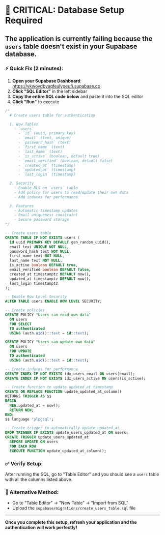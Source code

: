 # 🚨 CRITICAL: Database Setup Required

## The application is currently failing because the `users` table doesn't exist in your Supabase database.

### ⚡ Quick Fix (2 minutes):

1. **Open your Supabase Dashboard**: https://vkwovdbyaqfeulypeufi.supabase.co
2. **Click "SQL Editor"** in the left sidebar
3. **Copy the entire SQL code below** and paste it into the SQL editor
4. **Click "Run"** to execute

```sql
/*
  # Create users table for authentication

  1. New Tables
    - `users`
      - `id` (uuid, primary key)
      - `email` (text, unique)
      - `password_hash` (text)
      - `first_name` (text)
      - `last_name` (text)
      - `is_active` (boolean, default true)
      - `email_verified` (boolean, default false)
      - `created_at` (timestamp)
      - `updated_at` (timestamp)
      - `last_login` (timestamp)

  2. Security
    - Enable RLS on `users` table
    - Add policy for users to read/update their own data
    - Add indexes for performance

  3. Features
    - Automatic timestamp updates
    - Email uniqueness constraint
    - Secure password storage
*/

-- Create users table
CREATE TABLE IF NOT EXISTS users (
  id uuid PRIMARY KEY DEFAULT gen_random_uuid(),
  email text UNIQUE NOT NULL,
  password_hash text NOT NULL,
  first_name text NOT NULL,
  last_name text NOT NULL,
  is_active boolean DEFAULT true,
  email_verified boolean DEFAULT false,
  created_at timestamptz DEFAULT now(),
  updated_at timestamptz DEFAULT now(),
  last_login timestamptz
);

-- Enable Row Level Security
ALTER TABLE users ENABLE ROW LEVEL SECURITY;

-- Create policies
CREATE POLICY "Users can read own data"
  ON users
  FOR SELECT
  TO authenticated
  USING (auth.uid()::text = id::text);

CREATE POLICY "Users can update own data"
  ON users
  FOR UPDATE
  TO authenticated
  USING (auth.uid()::text = id::text);

-- Create indexes for performance
CREATE INDEX IF NOT EXISTS idx_users_email ON users(email);
CREATE INDEX IF NOT EXISTS idx_users_active ON users(is_active);

-- Create function to update updated_at timestamp
CREATE OR REPLACE FUNCTION update_updated_at_column()
RETURNS TRIGGER AS $$
BEGIN
  NEW.updated_at = now();
  RETURN NEW;
END;
$$ language 'plpgsql';

-- Create trigger to automatically update updated_at
DROP TRIGGER IF EXISTS update_users_updated_at ON users;
CREATE TRIGGER update_users_updated_at
  BEFORE UPDATE ON users
  FOR EACH ROW
  EXECUTE FUNCTION update_updated_at_column();
```

### ✅ Verify Setup:
After running the SQL, go to "Table Editor" and you should see a `users` table with all the columns listed above.

### 🔄 Alternative Method:
- Go to "Table Editor" → "New Table" → "Import from SQL"
- Upload the `supabase/migrations/create_users_table.sql` file

---

**Once you complete this setup, refresh your application and the authentication will work perfectly!**